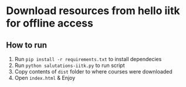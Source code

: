 # Download resources from hello iitk for offline access

## How to run
1. Run `pip install -r requirements.txt` to install dependecies
2. Run `python salutations-iitk.py` to run script
3. Copy contents of `dist` folder to where courses were downloaded
4. Open `index.html` & Enjoy
